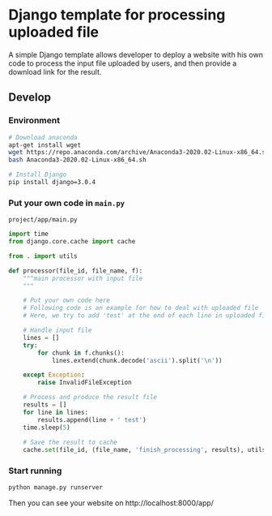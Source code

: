 # Django template for processing uploaded file
A simple Django template allows developer to deploy a website with his own code to process the input file uploaded by users, and then provide a download link for the result.   

## Develop

### Environment
```sh
# Download anaconda
apt-get install wget
wget https://repo.anaconda.com/archive/Anaconda3-2020.02-Linux-x86_64.sh
bash Anaconda3-2020.02-Linux-x86_64.sh

# Install Django
pip install django=3.0.4

```
### Put your own code in `main.py`

`project/app/main.py`
```python
import time
from django.core.cache import cache

from . import utils

def processor(file_id, file_name, f):
    """main processor with input file
    """

    # Put your own code here
    # Following code is an example for how to deal with uploaded file
    # Here, we try to add 'test' at the end of each line in uploaded file

    # Handle input file
    lines = []
    try:
        for chunk in f.chunks():
            lines.extend(chunk.decode('ascii').split('\n'))

    except Exception:
        raise InvalidFileException

    # Process and produce the result file
    results = []
    for line in lines:
        results.append(line + ' test')
    time.sleep(5)
    
    # Save the result to cache
    cache.set(file_id, (file_name, 'finish_processing', results), utils.FILE_RESULTS_CACHE_TIME)

```
### Start running 
```sh
python manage.py runserver
```
Then you can see your website on http://localhost:8000/app/

